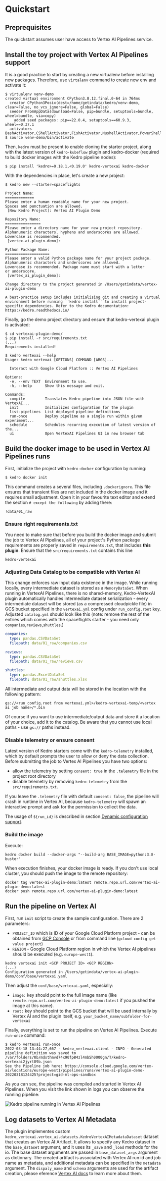# Quickstart

## Preprequisites

The quickstart assumes user have access to Vertex AI Pipelines service. 

## Install the toy project with Vertex AI Pipelines support

It is a good practice to start by creating a new virtualenv before installing new packages. Therefore, use `virtalenv` command to create new env and activate it:

```console
$ virtualenv venv-demo
created virtual environment CPython3.8.12.final.0-64 in 764ms
  creator CPython3Posix(dest=/home/getindata/kedro/venv-demo, clear=False, no_vcs_ignore=False, global=False)
  seeder FromAppData(download=False, pip=bundle, setuptools=bundle, wheel=bundle, via=copy)
    added seed packages: pip==22.0.4, setuptools==60.9.3, wheel==0.37.1
  activators BashActivator,CShellActivator,FishActivator,NushellActivator,PowerShellActivator,PythonActivator
$ source venv-demo/bin/activate
```

Then, `kedro` must be present to enable cloning the starter project, along with the latest version of `kedro-kubeflow` plugin and kedro-docker (required to build docker images with the Kedro pipeline nodes):

```
$ pip install 'kedro>=0.18.1,<0.19.0' kedro-vertexai kedro-docker
```

With the dependencies in place, let's create a new project:

```
$ kedro new --starter=spaceflights

Project Name:
=============
Please enter a human readable name for your new project.
Spaces and punctuation are allowed.
 [New Kedro Project]: Vertex AI Plugin Demo

Repository Name:
================
Please enter a directory name for your new project repository.
Alphanumeric characters, hyphens and underscores are allowed.
Lowercase is recommended.
 [vertex-ai-plugin-demo]:

Python Package Name:
====================
Please enter a valid Python package name for your project package.
Alphanumeric characters and underscores are allowed.
Lowercase is recommended. Package name must start with a letter
or underscore.
 [vertex_ai_plugin_demo]:

Change directory to the project generated in /Users/getindata/vertex-ai-plugin-demo

A best-practice setup includes initialising git and creating a virtual environment before running ``kedro install`` to install project-specific dependencies. Refer to the Kedro documentation: https://kedro.readthedocs.io/
```

Finally, go the demo project directory and ensure that kedro-vertexai plugin is activated:

```console
$ cd vertexai-plugin-demo/
$ pip install -r src/requirements.txt
(...)
Requirements installed!

$ kedro vertexai --help
Usage: kedro vertexai [OPTIONS] COMMAND [ARGS]...

  Interact with Google Cloud Platform :: Vertex AI Pipelines

Options:
  -e, --env TEXT  Environment to use.
  -h, --help      Show this message and exit.

Commands:
  compile         Translates Kedro pipeline into JSON file with VertexAI...
  init            Initializes configuration for the plugin
  list-pipelines  List deployed pipeline definitions
  run-once        Deploy pipeline as a single run within given experiment...
  schedule        Schedules recurring execution of latest version of the...
  ui              Open VertexAI Pipelines UI in new browser tab
```

## Build the docker image to be used in Vertex AI Pipelines runs
First, initialize the project with `kedro-docker` configuration by running:

```
$ kedro docker init
```

This command creates a several files, including `.dockerignore`. This file ensures that transient files are not included in the docker image and it requires small adjustment. Open it in your favourite text editor and extend the section `# except the following` by adding there:

```console
!data/01_raw
```

### Ensure right requirements.txt
You need to make sure that before you build the docker image and submit the job to Vertex AI Pipelines, all of your project's Python package requirements are properly saved in `requirements.txt`, that includes **this plugin**. Ensure that the `src/requirements.txt` contains this line
```
kedro-vertexai
```

### Adjusting Data Catalog to be compatible with Vertex AI
This change enforces raw input data existence in the image. While running locally, every intermediate dataset is stored as a `MemoryDataSet`. When running in VertexAI Pipelines, there is no shared-memory, Kedro-VertexAI plugin automatically handles intermediate dataset serialization - every intermediate dataset will be stored (as a compressed cloudpickle file) in GCS bucket specified in the `vertexai.yml` config under `run_config.root` key.
Adjusted `catalog.yml` should look like this (note: remove the rest of the entries which comes with the spaceflights starter - you need only `companies`,`reviews`,`shuttles`.)

```yaml
companies:
  type: pandas.CSVDataSet
  filepath: data/01_raw/companies.csv

reviews:
  type: pandas.CSVDataSet
  filepath: data/01_raw/reviews.csv

shuttles:
  type: pandas.ExcelDataSet
  filepath: data/01_raw/shuttles.xlsx
```

All intermediate and output data will be stored in the location with the following pattern:
```
gs://<run_config.root from vertexai.yml>/kedro-vertexai-temp/<vertex ai job name>/*.bin
```

Of course if you want to use intermediate/output data and store it a location of your choice, add it to the catalog. Be aware that you cannot use local paths - use `gs://` paths instead. 

### Disable telemetry or ensure consent
Latest version of Kedro starters come with the `kedro-telemetry` installed, which by default prompts the user to allow or deny the data collection. Before submitting the job to Vertex AI Pipelines you have two options:
* allow the telemetry by setting `consent: true` in the `.telemetry` file in the project root directory
* disable telemetry by removing `kedro-telemetry` from the `src/requirements.txt`.

If you leave the `.telemetry` file with default `consent: false`, the pipeline will crash in runtime in Vertex AI, because `kedro-telemetry` will spawn an interactive prompt and ask for the permission to collect the data.

The usage of `${run_id}` is described in section [Dynamic configuration support](../02_installation/02_configuration.html#dynamic-configuration-support).

### Build the image
Execute:

```console
kedro docker build --docker-args "--build-arg BASE_IMAGE=python:3.8-buster"
```

When execution finishes, your docker image is ready. If you don't use local cluster, you should push the image to the remote repository:

```console
docker tag vertex-ai-plugin-demo:latest remote.repo.url.com/vertex-ai-plugin-demo:latest
docker push remote.repo.url.com/vertex-ai-plugin-demo:latest
```

## Run the pipeline on Vertex AI

First, run `init` script to create the sample configuration. There are 2 parameters:
* `PROJECT_ID` which is ID of your Google Cloud Platform project - can be obtained from [GCP Console](https://console.cloud.google.com/) or from command line (`gcloud config get-value project`)
* `REGION` - Google Cloud Platform region in which the Vertex AI pipelines should be executed (e.g. `europe-west1`).

```console
kedro vertexai init <GCP PROJECT ID> <GCP REGION>
(...)
Configuration generated in /Users/getindata/vertex-ai-plugin-demo/conf/base/vertexai.yaml
```

Then adjust the `conf/base/vertexai.yaml`, especially:
* `image:` key should point to the full image name (like `remote.repo.url.com/vertex-ai-plugin-demo:latest` if you pushed the image at this name).
* `root:` key should point to the GCS bucket that will be used internally by Vertex AI and the plugin itself, e.g. `your_bucket_name/subfolder-for-vertexai` 

Finally, everything is set to run the pipeline on Vertex AI Pipelines. Execute `run-once` command:

```console
$ kedro vertexai run-once
2022-03-18 13:44:27,667 - kedro_vertexai.client - INFO - Generated pipeline definition was saved to /var/folders/0b/mdxthmvd74x90fp84zl4mb5h0000gn/T/kedro-vertexai2jyrt89b.json
See the Pipeline job here: https://console.cloud.google.com/vertex-ai/locations/europe-west1/pipelines/runs/vertex-ai-plugin-demo-20220318124425?project=gid-ml-ops-sandbox
```

As you can see, the pipeline was compiled and started in Vertex AI Pipelines. When you visit the link shown in logs you can observe the running pipeline:

![Kedro pipeline running in Vertex AI Pipelines](vertexai_running_pipeline.gif)


## Log datasets to Vertex AI Metadata

The plugin implementes custom `kedro_vertexai.vertex_ai.datasets.KedroVertexAIMetadataDataset` dataset that creates an Vertex AI Artifact.
It allows to specify any Kedro dataset in the `base_dataset` argument, and it uses its `_save` and `_load` methods for the io.
The base dataset arguments are passed in `base_dataset_args` argument as dictionary. The created artifact is associated with Vertex AI run id and job name as metadata, and additional metadata can be specified in the `metadata` argument.
The `dispaly_name` and `schema` arguments are used for the artifact creation, please eference [Vertex AI docs](https://cloud.google.com/vertex-ai/docs/ml-metadata/tracking#create-artifact) to learn more about them.